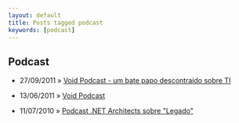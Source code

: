 ```yaml
---
layout: default
title: Posts tagged podcast
keywords: [podcast]
---
```

<h2 class="category">Podcast</h2>
<ul class="posts">
<li>
<p>
<span class="date">27/09/2011</span> &raquo; 
<a href="/blog/void-podcast-um-bate-papo-descontraido-sobre-ti">Void Podcast - um bate papo descontraído sobre TI</a>
</p>
</li> 
<li>
<p>
<span class="date">13/06/2011</span> &raquo; 
<a href="/blog/void-podcast">Void Podcast</a>
</p>
</li> 
<li>
<p>
<span class="date">11/07/2010</span> &raquo; 
<a href="/blog/podcast-net-architects-sobre-legado">Podcast .NET Architects sobre "Legado"</a>
</p>
</li> 
</ul>
